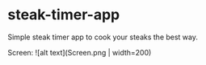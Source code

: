 # steak-timer-app


Simple steak timer app to cook your steaks the best way.


Screen:
![alt text](Screen.png | width=200)
